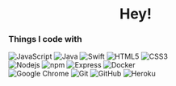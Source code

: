 <h1 align="center">Hey!</h1>

### Things I code with

![JavaScript](https://img.shields.io/badge/-JavaScript-black?style=flat&logo=javascript&logoColor=white)
![Java](https://img.shields.io/badge/-Java-007396?style=flat&logo=java&logoColor=white)
![Swift](https://img.shields.io/badge/-Swift-FA7343?style=flat&logo=swift&logoColor=white)
![HTML5](https://img.shields.io/badge/-HTML5-E34F26?style=flat&logo=html5&logoColor=white)
![CSS3](https://img.shields.io/badge/-CSS3-1572B6?style=flat&logo=css3&logoColor=white)
<br>
![Nodejs](https://img.shields.io/badge/-Nodejs-339933?style=flat&logo=Node.js&logoColor=white)
![npm](https://img.shields.io/badge/-npm-CB3837?style=flat&logo=npm&logoColor=white)
![Express](https://img.shields.io/badge/-Express-black?style=flat&logo=express&logoColor=white)
![Docker](https://img.shields.io/badge/-Docker-46a2f1?style=flat&logo=docker&logoColor=white)
<br>
![Google Chrome](https://img.shields.io/badge/-Google_Chrome-4285F4?style=flat&logo=googlechrome&logoColor=white)
![Git](https://img.shields.io/badge/-Git-F05032?style=flat&logo=git&logoColor=white)
![GitHub](https://img.shields.io/badge/-GitHub-181717?style=flat&logo=github&logoColor=white)
![Heroku](https://img.shields.io/badge/-Heroku-430098?style=flat&logo=heroku&logoColor=white)
